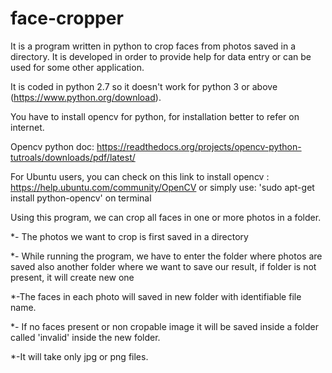 # face-cropper

It is a program written in python to crop faces from photos saved in a directory.
It is developed in order to provide help for data entry or can be used for some other application.

It is coded in python 2.7 so it doesn't work for python 3 or above (https://www.python.org/download).

You have to install opencv for python, for installation better to refer on internet.

   Opencv python doc: https://readthedocs.org/projects/opencv-python-tutroals/downloads/pdf/latest/
   
   For Ubuntu users, you can check on this link to install opencv : https://help.ubuntu.com/community/OpenCV
                       or     simply use: 'sudo apt-get install python-opencv' on terminal
   

Using this program, we can crop all faces in one or more photos in a folder.

*- The photos we want to crop is first saved in a directory

*- While running the program, we have to enter the folder where photos are saved also another folder where we want to save our result, if folder is not present, it will create new one

*-The faces in each photo will saved in new folder with identifiable file name.

*- If no faces present or non cropable image it will be saved inside a folder called 'invalid' inside the new folder.

*-It will take only jpg or png files.
